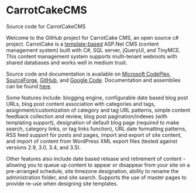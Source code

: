 # CarrotCakeCMS
Source code for CarrotCakeCMS

Welcome to the GitHub project for CarrotCake CMS, an open source c# project. CarrotCake is a [template-based](http://www.carrotware.com/carrotcake-templates.aspx) ASP.Net CMS (content management system) built with C#, SQL server, jQueryUI, and TinyMCE. This content management system supports multi-tenant webroots with shared databases and works well in medium trust. 

Source code and documentation is available on [Microsoft CodePlex](http://carrotcakecms.codeplex.com/), [SourceForge](http://sourceforge.net/projects/carrotcakecms/), [GitHub](https://github.com/ninianne98/CarrotCakeCMS/), and [Google Code](http://code.google.com/p/carrotcake-cms/). Documentation and assemblies can be found [here](http://www.carrotware.com/carrotcake-download.aspx).

Some features include: blogging engine, configurable date based blog post URLs, blog post content association with categories and tags, assignment/customization of category and tag URL patterns, simple content feedback collection and review, blog post pagination/indexes (with templating support), designation of default blog page (required to make search, category links, or tag links function), URL date formatting patterns, RSS feed support for posts and pages, import and export of site content, and import of content from WordPress XML export files (tested against versions 2.9, 3.0, 3.4, and 3.5).

Other features also include date based release and retirement of content - allowing you to queue up content to appear or disappear from your site on a pre-arranged schedule, site timezone designation, ability to rename the administration folder, and site search. Supports the use of master pages to provide re-use when designing site templates.

